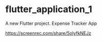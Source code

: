 # flutter_application_1

A new Flutter project.
Expense Tracker App


https://screenrec.com/share/5olyfkNEJz

